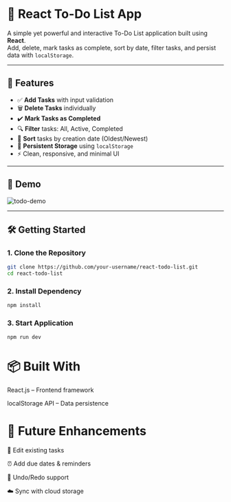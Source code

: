 # 📝 React To-Do List App

A simple yet powerful and interactive To-Do List application built using **React**.  
Add, delete, mark tasks as complete, sort by date, filter tasks, and persist data with `localStorage`.

---

## 🚀 Features

- ✅ **Add Tasks** with input validation
- 🗑️ **Delete Tasks** individually
- ✔️ **Mark Tasks as Completed**
- 🔍 **Filter** tasks: All, Active, Completed
- 📅 **Sort** tasks by creation date (Oldest/Newest)
- 💾 **Persistent Storage** using `localStorage`
- ⚡ Clean, responsive, and minimal UI

---

## 📸 Demo

![todo-demo](https://user-images.githubusercontent.com/your-gif-or-image-link.gif)

---

## 🛠️ Getting Started

### 1. Clone the Repository

```bash
git clone https://github.com/your-username/react-todo-list.git
cd react-todo-list
```
### 2. Install Dependency
```bash
npm install
```
### 3. Start Application
```bash
npm run dev
```
# 📦 Built With
React.js – Frontend framework

localStorage API – Data persistence

# 📌 Future Enhancements
📝 Edit existing tasks

⏰ Add due dates & reminders

🔄 Undo/Redo support

☁️ Sync with cloud storage


